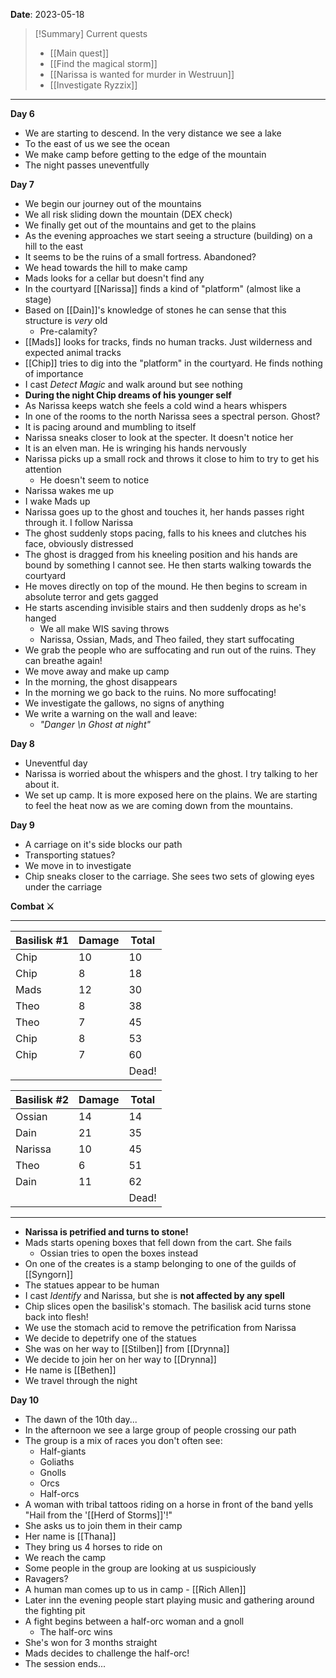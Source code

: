 **Date**: 2023-05-18

> [!Summary] Current quests
> - [[Main quest]]
> - [[Find the magical storm]]
> - [[Narissa is wanted for murder in Westruun]]
> - [[Investigate Ryzzix]]

---
**Day 6**
- We are starting to descend. In the very distance we see a lake
- To the east of us we see the ocean
- We make camp before getting to the edge of the mountain
- The night passes uneventfully

**Day 7**
- We begin our journey out of the mountains
- We all risk sliding down the mountain (DEX check)
- We finally get out of the mountains and get to the plains
- As the evening approaches we start seeing a structure (building) on a hill to the east
- It seems to be the ruins of a small fortress. Abandoned?
- We head towards the hill to make camp
- Mads looks for a cellar but doesn't find any
- In the courtyard [[Narissa]] finds a kind of "platform" (almost like a stage)
- Based on [[Dain]]'s knowledge of stones he can sense that this structure is *very* old
	- Pre-calamity?
- [[Mads]] looks for tracks, finds no human tracks. Just wilderness and expected animal tracks
- [[Chip]] tries to dig into the "platform" in the courtyard. He finds nothing of importance
- I cast *Detect Magic* and walk around but see nothing
- **During the night Chip dreams of his younger self**
- As Narissa keeps watch she feels a cold wind a hears whispers
- In one of the rooms to the north Narissa sees a spectral person. Ghost?
- It is pacing around and mumbling to itself
- Narissa sneaks closer to look at the specter. It doesn't notice her
- It is an elven man. He is wringing his hands nervously
- Narissa picks up a small rock and throws it close to him to try to get his attention
	- He doesn't seem to notice
- Narissa wakes me up
- I wake Mads up
- Narissa goes up to the ghost and touches it, her hands passes right through it. I follow Narissa
- The ghost suddenly stops pacing, falls to his knees and clutches his face, obviously distressed
- The ghost is dragged from his kneeling position and his hands are bound by something I cannot see. He then starts walking towards the courtyard
- He moves directly on top of the mound. He then begins to scream in absolute terror and gets gagged
- He starts ascending invisible stairs and then suddenly drops as he's hanged
	- We all make WIS saving throws
	- Narissa, Ossian, Mads, and Theo failed, they start suffocating
- We grab the people who are suffocating and run out of the ruins. They can breathe again!
- We move away and make up camp
- In the morning, the ghost disappears
- In the morning we go back to the ruins. No more suffocating!
- We investigate the gallows, no signs of anything
- We write a warning on the wall and leave:
	- *"Danger \n Ghost at night"*

**Day 8**
- Uneventful day
- Narissa is worried about the whispers and the ghost. I try talking to her about it.
- We set up camp. It is more exposed here on the plains. We are starting to feel the heat now as we are coming down from the mountains.

**Day 9**
- A carriage on it's side blocks our path
- Transporting statues?
- We move in to investigate
- Chip sneaks closer to the carriage. She sees two sets of glowing eyes under the carriage

**Combat ⚔**

---

| Basilisk #1 | Damage | Total |
| ----------- | ------ | ----- |
| Chip        | 10     | 10    |
| Chip        | 8      | 18    |
| Mads        | 12     | 30    |
| Theo        | 8      | 38    |
| Theo        | 7      | 45    |
| Chip        | 8      | 53    |
| Chip        | 7      | 60    |
|             |        | Dead! |

| Basilisk #2 | Damage | Total |
| ----------- | ------ | ----- |
| Ossian      | 14     | 14    |
| Dain        | 21     | 35    |
| Narissa     | 10     | 45    |
| Theo        | 6      | 51    |
| Dain        | 11     | 62    |
|             |        | Dead! |

---
* **Narissa is petrified and turns to stone!**
* Mads starts opening boxes that fell down from the cart. She fails
	* Ossian tries to open the boxes instead
* On one of the creates is a stamp belonging to one of the guilds of [[Syngorn]]
* The statues appear to be human
* I cast *Identify* and Narissa, but she is **not affected by any spell**
* Chip slices open the basilisk's stomach. The basilisk acid turns stone back into flesh!
* We use the stomach acid to remove the petrification from Narissa
* We decide to depetrify one of the statues
* She was on her way to [[Stilben]] from [[Drynna]]
* We decide to join her on her way to [[Drynna]]
* He name is [[Bethen]]
* We travel through the night

**Day 10**
- The dawn of the 10th day...
- In the afternoon we see a large group of people crossing our path
- The group is a mix of races you don't often see:
	- Half-giants
	- Goliaths
	- Gnolls
	- Orcs
	- Half-orcs
- A woman with tribal tattoos riding on a horse in front of the band yells "Hail from the '[[Herd of Storms]]'!"
- She asks us to join them in their camp
- Her name is [[Thana]]
- They bring us 4 horses to ride on
- We reach the camp
- Some people in the group are looking at us suspiciously
- Ravagers?
- A human man comes up to us in camp - [[Rich Allen]]
- Later inn the evening people start playing music and gathering around the fighting pit
- A fight begins between a half-orc woman and a gnoll
	- The half-orc wins
- She's won for 3 months straight
- Mads decides to challenge the half-orc!
- The session ends...